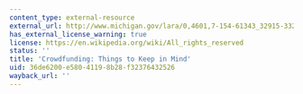 ```yaml
---
content_type: external-resource
external_url: http://www.michigan.gov/lara/0,4601,7-154-61343_32915-332094--,00.html
has_external_license_warning: true
license: https://en.wikipedia.org/wiki/All_rights_reserved
status: ''
title: 'Crowdfunding: Things to Keep in Mind'
uid: 36de6200-e580-4119-8b28-f32376432526
wayback_url: ''
---
```

